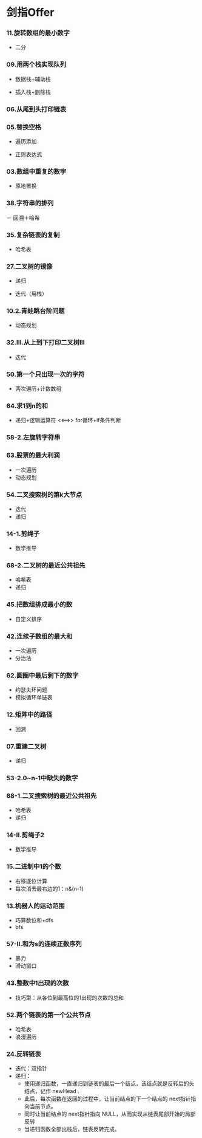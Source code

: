 # 剑指Offer

### 11.旋转数组的最小数字

- 二分

### 09.用两个栈实现队列

- 数据栈+辅助栈

- 插入栈+删除栈

### 06.从尾到头打印链表

### 05.替换空格

- 遍历添加

- 正则表达式

### 03.数组中重复的数字

- 原地置换

### 38.字符串的排列

－ 回溯＋哈希

### 35.复杂链表的复制

- 哈希表

### 27.二叉树的镜像

- 递归

- 迭代（用栈）

### 10.2.青蛙跳台阶问题

- 动态规划

### 32.Ⅲ.从上到下打印二叉树Ⅲ

- 迭代

### 50.第一个只出现一次的字符

- 两次遍历+计数数组

### 64.求1到n的和

- 递归+逻辑运算符 <<==>> for循环+if条件判断

### 58-2.左旋转字符串

### 63.股票的最大利润

- 一次遍历
- 动态规划

### 54.二叉搜索树的第k大节点

- 迭代
- 递归

### 14-1.剪绳子

- 数学推导

### 68-2.二叉树的最近公共祖先

- 哈希表
- 递归

### 45.把数组排成最小的数

- 自定义排序

### 42.连续子数组的最大和

- 一次遍历
- 分治法

### 62.圆圈中最后剩下的数字

- 约瑟夫环问题
- 模拟循环单链表

### 12.矩阵中的路径

- 回溯

### 07.重建二叉树

- 递归

### 53-2.0~n-1中缺失的数字

### 68-1.二叉搜索树的最近公共祖先

- 哈希表
- 递归

### 14-Ⅱ.剪绳子2

- 数学推导

### 15.二进制中1的个数

- 右移逐位计算
- 每次消去最右边的1：n&(n-1)

### 13.机器人的运动范围

- 巧算数位和+dfs
- bfs

### 57-Ⅱ.和为s的连续正数序列

- 暴力
- 滑动窗口

### 43.整数中1出现的次数

- 技巧型：从各位到最高位的1出现的次数的总和

### 52.两个链表的第一个公共节点

- 哈希表
- 浪漫遍历

### 24.反转链表

- 迭代：双指针
- 递归：
  - 使用递归函数，一直递归到链表的最后一个结点，该结点就是反转后的头结点，记作 newHead .
  - 此后，每次函数在返回的过程中，让当前结点的下一个结点的 next指针指向当前节点。
  - 同时让当前结点的 next指针指向 NULL，从而实现从链表尾部开始的局部反转
  - 当递归函数全部出栈后，链表反转完成。